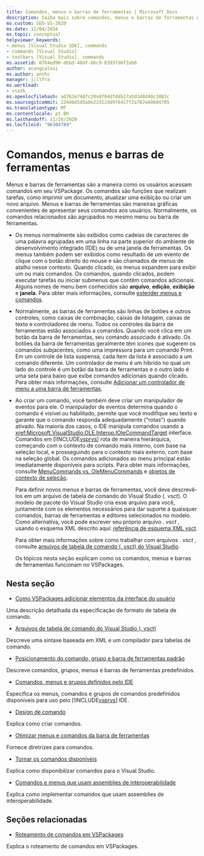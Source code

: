 ```yaml
---
title: Comandos, menus e barras de ferramentas | Microsoft Docs
description: Saiba mais sobre comandos, menus e barras de ferramentas no Visual Studio, incluindo o que eles são e como eles funcionam no VSPackages.
ms.custom: SEO-VS-2020
ms.date: 11/04/2016
ms.topic: conceptual
helpviewer_keywords:
- menus [Visual Studio SDK], commands
- commands [Visual Studio]
- toolbars [Visual Studio], commands
ms.assetid: 07b4ed90-dbbd-40df-b6c9-8395fd6f2ab6
author: acangialosi
ms.author: anthc
manager: jillfra
ms.workload:
- vssdk
ms.openlocfilehash: ad763e748fc20a9704df48b17a5d3d8d40c3883c
ms.sourcegitcommit: 2244665d5a0e22d12dd976417f2a782e68684705
ms.translationtype: MT
ms.contentlocale: pt-BR
ms.lasthandoff: 11/28/2020
ms.locfileid: "96304789"
---
```

# <a name="commands-menus-and-toolbars"></a>Comandos, menus e barras de ferramentas
Menus e barras de ferramentas são a maneira como os usuários acessam comandos em seu VSPackage. Os comandos são funções que realizam tarefas, como imprimir um documento, atualizar uma exibição ou criar um novo arquivo. Menus e barras de ferramentas são maneiras gráficas convenientes de apresentar seus comandos aos usuários. Normalmente, os comandos relacionados são agrupados no mesmo menu ou barra de ferramentas.

- Os menus normalmente são exibidos como cadeias de caracteres de uma palavra agrupadas em uma linha na parte superior do ambiente de desenvolvimento integrado (IDE) ou de uma janela de ferramentas. Os menus também podem ser exibidos como resultado de um evento de clique com o botão direito do mouse e são chamados de menus de atalho nesse contexto. Quando clicado, os menus expandem para exibir um ou mais comandos. Os comandos, quando clicados, podem executar tarefas ou iniciar submenus que contêm comandos adicionais. Alguns nomes de menu bem conhecidos são **arquivo**, **edição**, **exibição** e **janela**. Para obter mais informações, consulte [estender menus e comandos](../../extensibility/extending-menus-and-commands.md).

- Normalmente, as barras de ferramentas são linhas de botões e outros controles, como caixas de combinação, caixas de listagem, caixas de texto e controladores de menu. Todos os controles da barra de ferramentas estão associados a comandos. Quando você clica em um botão da barra de ferramentas, seu comando associado é ativado. Os botões da barra de ferramentas geralmente têm ícones que sugerem os comandos subjacentes, como uma impressora para um comando Print. Em um controle de lista suspensa, cada item da lista é associado a um comando diferente. Um controlador de menu é um híbrido no qual um lado do controle é um botão da barra de ferramentas e o outro lado é uma seta para baixo que exibe comandos adicionais quando clicado. Para obter mais informações, consulte [Adicionar um controlador de menu a uma barra de ferramentas](../../extensibility/adding-a-menu-controller-to-a-toolbar.md).

- Ao criar um comando, você também deve criar um manipulador de eventos para ele. O manipulador de eventos determina quando o comando é visível ou habilitado, permite que você modifique seu texto e garante que o comando responda adequadamente ("rotas") quando ativado. Na maioria dos casos, o IDE manipula comandos usando a <xref:Microsoft.VisualStudio.OLE.Interop.IOleCommandTarget> interface. Comandos em [!INCLUDE[vsprvs](../../code-quality/includes/vsprvs_md.md)] rota de maneira hierárquica, começando com o contexto de comando mais interno, com base na seleção local, e prosseguindo para o contexto mais externo, com base na seleção global. Os comandos adicionados ao menu principal estão imediatamente disponíveis para scripts. Para obter mais informações, consulte [MenuCommands vs. OleMenuCommands](/previous-versions/visualstudio/visual-studio-2015/misc/menucommands-vs-olemenucommands?preserve-view=true&view=vs-2015) e [objetos de contexto de seleção](../../extensibility/internals/selection-context-objects.md).

  Para definir novos menus e barras de ferramentas, você deve descrevê-los em um arquivo de tabela de comando do Visual Studio (*. vsct*). O modelo de pacote do Visual Studio cria esse arquivo para você, juntamente com os elementos necessários para dar suporte a quaisquer comandos, barras de ferramentas e editores selecionados no modelo. Como alternativa, você pode escrever seu próprio arquivo *. vsct* , usando o esquema XML descrito aqui: [referência de esquema XML vsct](../../extensibility/vsct-xml-schema-reference.md).

  Para obter mais informações sobre como trabalhar com arquivos *. vsct* , consulte [arquivos de tabela de comando (. vsct) do Visual Studio](../../extensibility/internals/visual-studio-command-table-dot-vsct-files.md).

  Os tópicos nesta seção explicam como os comandos, menus e barras de ferramentas funcionam no VSPackages.

## <a name="in-this-section"></a>Nesta seção
- [Como VSPackages adicionar elementos da interface do usuário](../../extensibility/internals/how-vspackages-add-user-interface-elements.md)

 Uma descrição detalhada da especificação de formato de tabela de comando.

- [Arquivos de tabela de comando do Visual Studio (. vsct)](../../extensibility/internals/visual-studio-command-table-dot-vsct-files.md)

 Descreve uma sintaxe baseada em XML e um compilador para tabelas de comando.

- [Posicionamento do comando, grupo e barra de ferramentas padrão](../../extensibility/internals/default-command-group-and-toolbar-placement.md)

 Descreve comandos, grupos, menus e barras de ferramentas predefinidos.

- [Comandos, menus e grupos definidos pelo IDE](../../extensibility/internals/ide-defined-commands-menus-and-groups.md)

 Especifica os menus, comandos e grupos de comandos predefinidos disponíveis para uso pelo [!INCLUDE[vsprvs](../../code-quality/includes/vsprvs_md.md)] IDE.

- [Design de comando](../../extensibility/internals/command-design.md)

 Explica como criar comandos.

- [Otimizar menus e comandos da barra de ferramentas](../../extensibility/internals/optimizing-menu-and-toolbar-commands.md)

 Fornece diretrizes para comandos.

- [Tornar os comandos disponíveis](../../extensibility/internals/making-commands-available.md)

 Explica como disponibilizar comandos para o Visual Studio.

- [Comandos e menus que usam assemblies de interoperabilidade](../../extensibility/internals/commands-and-menus-that-use-interop-assemblies.md)

 Explica como implementar comandos que usam assemblies de interoperabilidade.

## <a name="related-sections"></a>Seções relacionadas
- [Roteamento de comandos em VSPackages](../../extensibility/internals/command-routing-in-vspackages.md)

 Explica o roteamento de comandos em VSPackages.